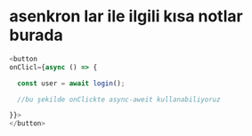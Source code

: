 # asenkron lar ile ilgili kısa notlar burada


```js
<button
onClicl={async () => {

  const user = await login();

  //bu şekilde onClickte async-aweit kullanabiliyoruz

}}>
</button>

```
